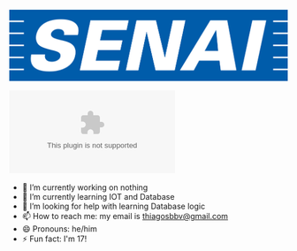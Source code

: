 ![logo](https://github.com/Thisbbv/Thisbbv/blob/main/senai-logo-3.png)

![logo](https://github.com/Thisbbv/Thisbbv/blob/main/Doc1.docx)

- 🔭 I’m currently working on nothing
- 🌱 I’m currently learning IOT and Database
- 🤔 I’m looking for help with learning Database logic 
- 📫 How to reach me: my email is thiagosbbv@gmail.com
- 😄 Pronouns: he/him
- ⚡ Fun fact: I'm 17!
  
